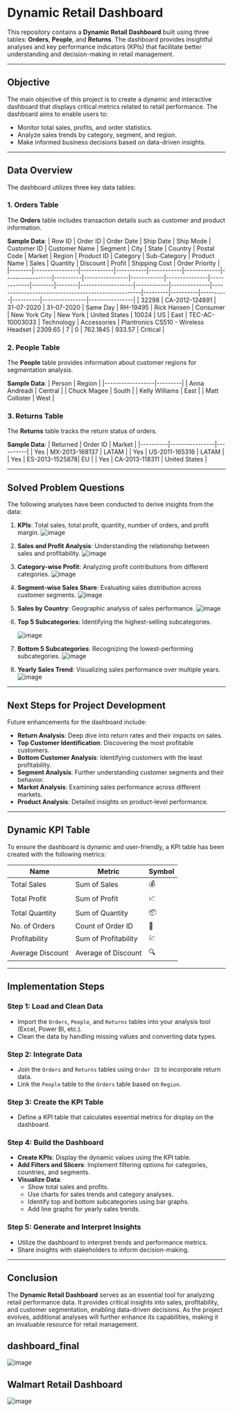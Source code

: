 # Dynamic Retail Dashboard

This repository contains a **Dynamic Retail Dashboard** built using three tables: **Orders**, **People**, and **Returns**. The dashboard provides insightful analyses and key performance indicators (KPIs) that facilitate better understanding and decision-making in retail management.

---

## Objective

The main objective of this project is to create a dynamic and interactive dashboard that displays critical metrics related to retail performance. The dashboard aims to enable users to:
- Monitor total sales, profits, and order statistics.
- Analyze sales trends by category, segment, and region.
- Make informed business decisions based on data-driven insights.

---

## Data Overview

The dashboard utilizes three key data tables:

### 1. Orders Table

The **Orders** table includes transaction details such as customer and product information.

**Sample Data**:
| Row ID | Order ID       | Order Date | Ship Date | Ship Mode  | Customer ID | Customer Name   | Segment  | City           | State      | Country       | Postal Code | Market | Region | Product ID        | Category   | Sub-Category | Product Name                                        | Sales   | Quantity | Discount | Profit   | Shipping Cost | Order Priority |
|--------|----------------|------------|-----------|------------|-------------|-----------------|----------|----------------|------------|---------------|-------------|--------|--------|-------------------|------------|--------------|----------------------------------------------------|---------|----------|----------|----------|----------------|----------------|
| 32298  | CA-2012-124891 | 31-07-2020 | 31-07-2020 | Same Day   | RH-19495    | Rick Hansen     | Consumer | New York City  | New York   | United States | 10024       | US     | East   | TEC-AC-10003033   | Technology | Accessories  | Plantronics CS510 - Wireless Headset               | 2309.65 | 7        | 0        | 762.1845 | 933.57        | Critical       |

### 2. People Table

The **People** table provides information about customer regions for segmentation analysis.

**Sample Data**:
| Person           | Region  |
|------------------|---------|
| Anna Andreadi    | Central |
| Chuck Magee      | South   |
| Kelly Williams   | East    |
| Matt Collister   | West    |

### 3. Returns Table

The **Returns** table tracks the return status of orders.

**Sample Data**:
| Returned | Order ID       | Market   |
|----------|----------------|----------|
| Yes      | MX-2013-168137 | LATAM    |
| Yes      | US-2011-165316 | LATAM    |
| Yes      | ES-2013-1525878| EU       |
| Yes      | CA-2013-118311 | United States |

---

## Solved Problem Questions

The following analyses have been conducted to derive insights from the data:

1. **KPIs**: Total sales, total profit, quantity, number of orders, and profit margin.
   ![image](https://github.com/user-attachments/assets/1f74e74a-07ac-42f0-bc03-0d3cd6859118)

2. **Sales and Profit Analysis**: Understanding the relationship between sales and profitability.
   ![image](https://github.com/user-attachments/assets/4fa5251d-af1c-4212-8437-3079e867b1ad)

3. **Category-wise Profit**: Analyzing profit contributions from different categories.
   ![image](https://github.com/user-attachments/assets/60f6e6d9-6906-43ce-b53e-dbd837802fb8)

4. **Segment-wise Sales Share**: Evaluating sales distribution across customer segments.
    ![image](https://github.com/user-attachments/assets/7286208c-08e5-4f80-847e-b03c7256239a)

5. **Sales by Country**: Geographic analysis of sales performance.
     ![image](https://github.com/user-attachments/assets/75bd12fe-dc2a-4234-919f-8de1950c17f5)

6. **Top 5 Subcategories**: Identifying the highest-selling subcategories.

    ![image](https://github.com/user-attachments/assets/dd0165fa-4357-4179-a360-feb08d24c816)

8. **Bottom 5 Subcategories**: Recognizing the lowest-performing subcategories.
      ![image](https://github.com/user-attachments/assets/a48a4c2b-5ab9-44dd-8870-b5b675d13c2d)

9. **Yearly Sales Trend**: Visualizing sales performance over multiple years.
        ![image](https://github.com/user-attachments/assets/d1a41f16-9a8f-45fe-9136-f44de5f2be76)

---

## Next Steps for Project Development

Future enhancements for the dashboard include:
- **Return Analysis**: Deep dive into return rates and their impacts on sales.
- **Top Customer Identification**: Discovering the most profitable customers.
- **Bottom Customer Analysis**: Identifying customers with the least profitability.
- **Segment Analysis**: Further understanding customer segments and their behavior.
- **Market Analysis**: Examining sales performance across different markets.
- **Product Analysis**: Detailed insights on product-level performance.

---

## Dynamic KPI Table

To ensure the dashboard is dynamic and user-friendly, a KPI table has been created with the following metrics:

| Name           | Metric                | Symbol |
|----------------|-----------------------|--------|
| Total Sales    | Sum of Sales          | 💰     |
| Total Profit   | Sum of Profit         | 📈     |
| Total Quantity | Sum of Quantity       | 📦     |
| No. of Orders  | Count of Order ID     | 🛒     |
| Profitability  | Sum of Profitability  | 💹     |
| Average Discount | Average of Discount  | 🔍     |

---

## Implementation Steps

### Step 1: Load and Clean Data
- Import the `Orders`, `People`, and `Returns` tables into your analysis tool (Excel, Power BI, etc.).
- Clean the data by handling missing values and converting data types.

### Step 2: Integrate Data
- Join the `Orders` and `Returns` tables using `Order ID` to incorporate return data.
- Link the `People` table to the `Orders` table based on `Region`.

### Step 3: Create the KPI Table
- Define a KPI table that calculates essential metrics for display on the dashboard.

### Step 4: Build the Dashboard
- **Create KPIs**: Display the dynamic values using the KPI table.
- **Add Filters and Slicers**: Implement filtering options for categories, countries, and segments.
- **Visualize Data**:
  - Show total sales and profits.
  - Use charts for sales trends and category analyses.
  - Identify top and bottom subcategories using bar graphs.
  - Add line graphs for yearly sales trends.

### Step 5: Generate and Interpret Insights
- Utilize the dashboard to interpret trends and performance metrics.
- Share insights with stakeholders to inform decision-making.

---

## Conclusion

The **Dynamic Retail Dashboard** serves as an essential tool for analyzing retail performance data. It provides critical insights into sales, profitability, and customer segmentation, enabling data-driven decisions. As the project evolves, additional analyses will further enhance its capabilities, making it an invaluable resource for retail management.

## dashboard_final
![image](https://github.com/user-attachments/assets/785de72c-4182-4cc2-8c04-89306903b0a3)

## Walmart Retail Dashboard

![image](C:\Users\PRAVALLIKA\OneDrive\Pictures\Screenshots\screenshot2.png)



